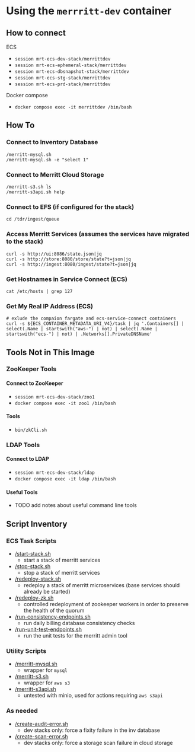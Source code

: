 # Using the `merrritt-dev` container

## How to connect

ECS
- `session mrt-ecs-dev-stack/merrittdev`
- `session mrt-ecs-ephemeral-stack/merrittdev`
- `session mrt-ecs-dbsnapshot-stack/merrittdev`
- `session mrt-ecs-stg-stack/merrittdev`
- `session mrt-ecs-prd-stack/merrittdev`

Docker compose
- `docker compose exec -it merrittdev /bin/bash`

## How To

### Connect to Inventory Database

```
/merritt-mysql.sh 
/merritt-mysql.sh -e "select 1"
```

### Connect to Merritt Cloud Storage

```
/merritt-s3.sh ls
/merritt-s3api.sh help
```

### Connect to EFS (if configured for the stack)

```
cd /tdr/ingest/queue
```

### Access Merritt Services (assumes the services have migrated to the stack)

```
curl -s http://ui:8086/state.json|jq
curl -s http://store:8080/store/state?t=json|jq
curl -s http://ingest:8080/ingest/state?t=json|jq
```

### Get Hostnames in Service Connect (ECS)

```
cat /etc/hosts | grep 127
```

### Get My Real IP Address (ECS)

```
# exlude the compaion fargate and ecs-service-connect containers
curl -s ${ECS_CONTAINER_METADATA_URI_V4}/task | jq '.Containers[] | select(.Name | startswith("aws-") | not) | select(.Name | startswith("ecs-") | not) | .Networks[].PrivateDNSName'
```

## Tools Not in This Image

### ZooKeeper Tools 

#### Connect to ZooKeeper
- `session mrt-ecs-dev-stack/zoo1`
- `docker compose exec -it zoo1 /bin/bash`

#### Tools
- `bin/zkCli.sh`

### LDAP Tools 

#### Connect to LDAP
- `session mrt-ecs-dev-stack/ldap`
- `docker compose exec -it ldap /bin/bash`

#### Useful Tools
- TODO add notes about useful command line tools


## Script Inventory

### ECS Task Scripts
- [/start-stack.sh](scripts/start-stack.sh)
  - start a stack of merritt services
- [/stop-stack.sh](scripts/stop-stack.sh)
  - stop a stack of merritt services
- [/redeploy-stack.sh](scripts/redeploy-stack.sh)
  - redeploy a stack of merritt microservices (base services should already be started)
- [/redeploy-zk.sh](scripts/redeploy-zk.sh)
  - controlled redeployment of zookeeper workers in order to preserve the health of the quorum
- [/run-consistency-endpoints.sh](scripts/run-consistency-endpoints.sh)
  - run daily billing database consistency checks
- [/run-unit-test-endpoints.sh](scripts/run-unit-test-endpoints.sh)
  - run the unit tests for the merritt admin tool

### Utility Scripts
- [/merritt-mysql.sh](scripts/merritt-mysql.sh)
  - wrapper for `mysql`
- [/merritt-s3.sh](scripts/merritt-s3.sh)
  - wrapper for `aws s3`
- [/merritt-s3api.sh](scripts/merritt-s3api.sh)
  - untested with minio, used for actions requiring `aws s3api`

### As needed
- [/create-audit-error.sh](scripts/create-audit-error.sh)
  - dev stacks only: force a fixity failure in the inv database
- [/create-scan-error.sh](scripts/create-scan-error.sh)
  - dev stacks only: force a storage scan failure in cloud storage